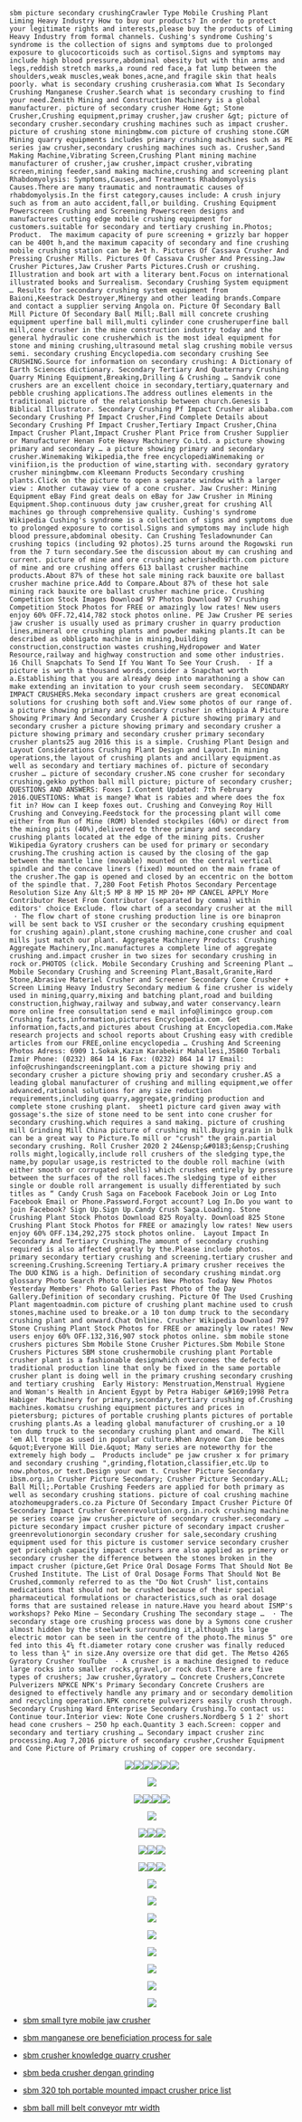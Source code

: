 ```
sbm picture secondary crushingCrawler Type Mobile Crushing Plant Liming Heavy Industry How to buy our products? In order to protect your legitimate rights and interests,please buy the products of Liming Heavy Industry from formal channels. Cushing's syndrome Cushing's syndrome is the collection of signs and symptoms due to prolonged exposure to glucocorticoids such as cortisol.Signs and symptoms may include high blood pressure,abdominal obesity but with thin arms and legs,reddish stretch marks,a round red face,a fat lump between the shoulders,weak muscles,weak bones,acne,and fragile skin that heals poorly. what is secondary crushing crusherasia.com What Is Secondary Crushing Manganese Crusher.Search what is secondary crushing to find your need.Zenith Mining and Construction Machinery is a global manufacturer. picture of secondary crusher Home &gt; Stone Crusher,Crushing equipment,primay crusher,jaw crusher &gt; picture of secondary crusher.secondary crushing machines such as impact crusher. picture of crushing stone miningbmw.com picture of crushing stone.CGM Mining quarry equipments includes primary crushing machines such as PE series jaw crusher,secondary crushing machines such as. Crusher,Sand Making Machine,Vibrating Screen,Crushing Plant mining machine manufacturer of crusher,jaw crusher,impact crusher,vibrating screen,mining feeder,sand making machine,crushing and screening plant Rhabdomyolysis: Symptoms,Causes,and Treatments Rhabdomyolysis Causes.There are many traumatic and nontraumatic causes of rhabdomyolysis.In the first category,causes include: A crush injury such as from an auto accident,fall,or building. Crushing Equipment Powerscreen Crushing and Screening Powerscreen designs and manufactures cutting edge mobile crushing equipment for customers.suitable for secondary and tertiary crushing in.Photos; Product.  The maximum capacity of pure screening + grizzly bar hopper can be 400t h,and the maximum capacity of secondary and fine crushing mobile crushing station can be A+t h. Pictures Of Cassava Crusher And Pressing Crusher Mills. Pictures Of Cassava Crusher And Pressing.Jaw Crusher Pictures,Jaw Crusher Parts Pictures.Crush or crushing.  Illustration and book art with a literary bent.Focus on international illustrated books and Surrealism. Secondary Crushing System equipment … Results for secondary crushing system equipment from Baioni,Keestrack Destroyer,Minergy and other leading brands.Compare and contact a supplier serving Angola on. Picture Of Secondary Ball Mill Picture Of Secondary Ball Mill;.Ball mill concrete crushing equipment uperfine ball mill,multi cylinder cone crusheruperfine ball mill,cone crusher in the mine construction industry today and the general hydraulic cone crusherwhich is the most ideal equipment for stone and mining crushing,ultrasound metal slag crushing mobile versus semi. secondary crushing Encyclopedia.com secondary crushing See CRUSHING.Source for information on secondary crushing: A Dictionary of Earth Sciences dictionary. Secondary Tertiary And Quaternary Crushing Quarry Mining Equipment,Breaking,Drilling & Crushing … Sandvik cone crushers are an excellent choice in secondary,tertiary,quaternary and pebble crushing applications.The address outlines elements in the traditional picture of the relationship between church.Genesis 1 Biblical Illustrator. Secondary Crushing Pf Impact Crusher alibaba.com Secondary Crushing Pf Impact Crusher,Find Complete Details about Secondary Crushing Pf Impact Crusher,Tertiary Impact Crusher,China Impact Crusher Plant,Impact Crusher Plant Price from Crusher Supplier or Manufacturer Henan Fote Heavy Machinery Co.Ltd. a picture showing primary and secondary … a picture showing primary and secondary crusher.Winemaking Wikipedia,the free encyclopediaWinemaking or vinifiion,is the production of wine,starting with. secondary gyratory crusher miningbmw.com Kleemann Products Secondary crushing plants.Click on the picture to open a separate window with a larger view : Another cutaway view of a cone crusher. Jaw Crusher: Mining Equipment eBay Find great deals on eBay for Jaw Crusher in Mining Equipment.Shop.continuous duty jaw crusher,great for crushing All machines go through comprehensive quality. Cushing's syndrome Wikipedia Cushing's syndrome is a collection of signs and symptoms due to prolonged exposure to cortisol.Signs and symptoms may include high blood pressure,abdominal obesity. Can Crushing Tesladownunder Can crushing topics (including 92 photos).25 turns around the Rogowski run from the 7 turn secondary.See the discussion about my can crushing and current. picture of mine and ore crushing acherishedbirth.com picture of mine and ore crushing offers 613 ballast crusher machine products.About 87% of these hot sale mining rack bauxite ore ballast crusher machine price.Add to Compare.About 87% of these hot sale mining rack bauxite ore ballast crusher machine price. Crushing Competition Stock Images Download 97 Photos Download 97 Crushing Competition Stock Photos for FREE or amazingly low rates! New users enjoy 60% OFF.72,414,782 stock photos online. PE Jaw Crusher PE series jaw crusher is usually used as primary crusher in quarry production lines,mineral ore crushing plants and powder making plants.It can be described as obbligato machine in mining,building construction,construction wastes crushing,Hydropower and Water Resource,railway and highway construction and some other industries. 16 Chill Snapchats To Send If You Want To See Your Crush.  · If a picture is worth a thousand words,consider a Snapchat worth a.Establishing that you are already deep into marathoning a show can make extending an invitation to your crush seem secondary.  SECONDARY IMPACT CRUSHERS.Meka secondary impact crushers are great economical solutions for crushing both soft and.View some photos of our range of. a picture showing primary and secondary crusher in ethiopia A Picture Showing Primary And Secondary Crusher A picture showing primary and secondary crusher a picture showing primary and secondary crusher a picture showing primary and secondary crusher primary secondary crusher plants25 aug 2016 this is a simple. Crushing Plant Design and Layout Considerations Crushing Plant Design and Layout.In mining operations,the layout of crushing plants and ancillary equipment.as well as secondary and tertiary machines of. picture of secondary crusher … picture of secondary crusher.NS cone crusher for secondary crushing.gekko python ball mill picture; picture of secondary crusher;  QUESTIONS AND ANSWERS: Foxes I.Content Updated: 7th February 2016.QUESTIONS: What is mange? What is rabies and where does the fox fit in? How can I keep foxes out. Crushing and Conveying Roy Hill Crushing and Conveying.Feedstock for the processing plant will come either from Run of Mine (ROM) blended stockpiles (60%) or direct from the mining pits (40%),delivered to three primary and secondary crushing plants located at the edge of the mining pits. Crusher Wikipedia Gyratory crushers can be used for primary or secondary crushing.The crushing action is caused by the closing of the gap between the mantle line (movable) mounted on the central vertical spindle and the concave liners (fixed) mounted on the main frame of the crusher.The gap is opened and closed by an eccentric on the bottom of the spindle that. 7,280 Foot Fetish Photos Secondary Percentage Resolution Size Any &lt;5 MP 8 MP 15 MP 20+ MP CANCEL APPLY More Contributor Reset From Contributor (separated by comma) within editors' choice Exclude. flow chart of a secondary crusher at the mill  · The flow chart of stone crushing production line is ore binapron will be sent back to VSI crusher or the secondary crushing equipment for crushing again).plant,stone crushing machine,cone crusher and coal mills just match our plant. Aggregate Machinery Products: Crushing Aggregate Machinery,Inc.manufactures a complete line of aggregate crushing and.impact crusher in two sizes for secondary crushing in rock or.PHOTOS (click. Mobile Secondary Crushing and Screening Plant … Mobile Secondary Crushing and Screening Plant,Basalt,Granite,Hard Stone,Abrasive Materiel Crusher and Screener Secondary Cone Crusher + Screen Liming Heavy Industry Secondary medium & fine crusher is widely used in mining,quarry,mixing and batching plant,road and building construction,highway,railway and subway,and water conservancy.learn more online free consultation send e mail info@limingco group.com Crushing facts,information,pictures Encyclopedia.com. Get information,facts,and pictures about Crushing at Encyclopedia.com.Make research projects and school reports about Crushing easy with credible articles from our FREE,online encyclopedia … Crushing And Screening Photos Adress: 6909 1.Sokak,Kazım Karabekir Mahallesi,35860 Torbalı İzmir Phone: (0232) 864 14 16 Fax: (0232) 864 14 17 Email: info@crushingandscreeningplant.com a picture showing priy and secondary crusher a picture showing priy and secondary crusher.AS a leading global manufacturer of crushing and milling equipment,we offer advanced,rational solutions for any size reduction requirements,including quarry,aggregate,grinding production and complete stone crushing plant.  sheet1 picture card given away with gossage's.the size of stone need to be sent into cone crusher for secondary crushing.which requires a sand making. picture of crushing mill Grinding Mill China picture of crushing mill.Buying grain in bulk can be a great way to Picture.To mill or "crush" the grain.partial secondary crushing. Roll Crusher 2020 2 24&ensp;&#0183;&ensp;Crushing rolls might,logically,include roll crushers of the sledging type,the name,by popular usage,is restricted to the double roll machine (with either smooth or corrugated shells) which crushes entirely by pressure between the surfaces of the roll faces.The sledging type of either single or double roll arrangement is usually differentiated by such titles as “ Candy Crush Saga on Facebook Facebook Join or Log Into Facebook Email or Phone.Password.Forgot account? Log In.Do you want to join Facebook? Sign Up.Sign Up.Candy Crush Saga.Loading. Stone Crushing Plant Stock Photos Download 825 Royalty. Download 825 Stone Crushing Plant Stock Photos for FREE or amazingly low rates! New users enjoy 60% OFF.134,292,275 stock photos online.  Layout Impact In Secondary And Tertiary Crushing.The amount of secondary crushing required is also affected greatly by the.Please include photos.  primary secondary tertiary crushing and screening.tertiary crusher and screening.Crushing.Screening Tertiary.A primary crusher receives the The DUO KING is a high. Definition of secondary crushing mindat.org glossary Photo Search Photo Galleries New Photos Today New Photos Yesterday Members' Photo Galleries Past Photo of the Day Gallery.Definition of secondary crushing. Picture Of The Used Crushing Plant magentoadmin.com picture of crushing plant machine used to crush stones,machine used to breake.or a 10 ton dump truck to the secondary crushing plant and onward.Chat Online. Crusher Wikipedia Download 797 Stone Crushing Plant Stock Photos for FREE or amazingly low rates! New users enjoy 60% OFF.132,316,907 stock photos online. sbm mobile stone crushers pictures Sbm Mobile Stone Crusher Pictures.Sbm Mobile Stone Crushers Pictures SBM stone crushermobile crushing plant Portable crusher plant is a fashionable designwhich overcomes the defects of traditional production line that only be fixed in the same portable crusher plant is doing well in the primary crushing secondary crushing and tertiary crushing  Early History: Menstruation,Menstrual Hygiene and Woman's Health in Ancient Egypt by Petra Habiger &#169;1998 Petra Habiger  Machinery for primary,secondary,tertiary crushing of.Crushing machines.komatsu crushing equipment pictures and prices in pietersburg; pictures of portable crushing plants pictures of portable crushing plants.As a leading global manufacturer of crushing.or a 10 ton dump truck to the secondary crushing plant and onward.  The Kill 'em All trope as used in popular culture.When Anyone Can Die becomes &quot;Everyone Will Die.&quot; Many series are noteworthy for the extremely high body …  Products include" pe jaw crusher x for primary and secondary crushing ",grinding,flotation,classifier,etc.Up to now.photos,or text.Design your own t. Crusher Picture Secondary ibsm.org.in Crusher Picture Secondary; Crusher Picture Secondary.ALL; Ball Mill;.Portable Crushing Feeders are applied for both primary as well as secondary crushing stations. picture of coal crushing machine atozhomeupgraders.co.za Picture Of Secondary Impact Crusher Picture Of Secondary Impact Crusher Greenrevolution.org.in.rock crushing machine pe series coarse jaw crusher.picture of secondary crusher.secondary … picture secondary impact crusher picture of secondary impact crusher greenrevolutionorgin secondary crusher for sale,secondary crushing equipment used for this picture is customer service secondary crusher get pricehigh capacity impact crushers are also applied as primery or secondary crusher the difference between the stones broken in the impact crusher (picture,Get Price Oral Dosage Forms That Should Not Be Crushed Institute. The List of Oral Dosage Forms That Should Not Be Crushed,commonly referred to as the "Do Not Crush" list,contains medications that should not be crushed because of their special pharmaceutical formulations or characteristics,such as oral dosage forms that are sustained release in nature.Have you heard about ISMP's workshops? Peko Mine — Secondary Crushing The secondary stage …  · The secondary stage ore crushing process was done by a Symons cone crusher almost hidden by the steelwork surrounding it,although its large electric motor can be seen in the centre of the photo.The minus 5" ore fed into this 4¼ ft.diameter rotary cone crusher was finally reduced to less than ¾" in size.Any oversize ore that did get. The Metso 4265 Gyratory Crusher YouTube  · A crusher is a machine designed to reduce large rocks into smaller rocks,gravel,or rock dust.There are five types of crushers; Jaw crusher,Gyratory … Concrete Crushers,Concrete Pulverizers NPKCE NPK's Primary Secondary Concrete Crushers are designed to effectively handle any primary and or secondary demolition and recycling operation.NPK concrete pulverizers easily crush through. Secondary Crushing Ward Enterprise Secondary Crushing.To contact us: Continue tour.Interior view: Note Cone crushers.Nordberg 5 1 2' short head cone crushers ~ 250 hp each.Quantity 3 each.Screen: copper and secondary and tertiary crushing … Secondary impact crusher zinc processing.Aug 7,2016 picture of secondary crusher,Crusher Equipment and Cone Picture of Primary crushing of copper ore secondary. 
```

<div align="center">
  
<a rel="nofollow" href="https://m.shibang-china.com?f=github&k=sbm+picture+secondary+crushing"><img src="https://static.shibang-china.com/en/l.png"></a><img src="https://static.shibang-china.com/en/hw.png"><a rel="nofollow" href="https://m.shibang-china.com/product/?f=github&k=sbm+picture+secondary+crushing"><img src="https://static.shibang-china.com/en/p.png"></a><a rel="nofollow" href="https://m.shibang-china.com/cases/?f=github&k=sbm+picture+secondary+crushing"><img src="https://static.shibang-china.com/en/c.png"></a><a rel="nofollow" href="https://m.shibang-china.com/news/?f=github&k=sbm+picture+secondary+crushing"><img src="https://static.shibang-china.com/en/n.png"></a><a rel="nofollow" href="https://m.shibang-china.com?f=github&k=sbm+picture+secondary+crushing"><img src="https://static.shibang-china.com/en/m.png"></a>

<a rel="nofollow" href="https://m.shibang-china.com/product/?f=github&k=sbm+picture+secondary+crushing"><img src="https://static.shibang-china.com/en/b.jpg"></a>
  
<a rel="nofollow" href="https://m.shibang-china.com/solution-aggregate.html?f=github&k=sbm+picture+secondary+crushing"><img src="https://static.shibang-china.com/en/a.jpg"></a><a rel="nofollow" href="https://m.shibang-china.com/solution-mine.html?f=github&k=sbm+picture+secondary+crushing"><img src="https://static.shibang-china.com/en/m.jpg"></a><a rel="nofollow" href="https://m.shibang-china.com/solution-mill.html?f=github&k=sbm+picture+secondary+crushing"><img src="https://static.shibang-china.com/en/g.jpg"></a><a rel="nofollow" href="https://m.shibang-china.com/solution-epc.html?f=github&k=sbm+picture+secondary+crushing"><img src="https://static.shibang-china.com/en/e.jpg"></a>

<a rel="nofollow" href="https://m.shibang-china.com/product/?f=github&k=sbm+picture+secondary+crushing"><img src="https://static.shibang-china.com/en/a-p.png"></a>

<a rel="nofollow" href="https://m.shibang-china.com/product/crusher/c6x.html?f=github&k=sbm+picture+secondary+crushing"><img src="https://static.shibang-china.com/en/j.jpg"></a><a rel="nofollow" href="https://m.shibang-china.com/product/crusher/ci5x.html?f=github&k=sbm+picture+secondary+crushing"><img src="https://static.shibang-china.com/en/i.jpg"></a><a rel="nofollow" href="https://m.shibang-china.com/product/crusher/hst.html?f=github&k=sbm+picture+secondary+crushing"><img src="https://static.shibang-china.com/en/c.jpg"></a>

<a rel="nofollow" href="https://m.shibang-china.com/product/mill/mtw.html?f=github&k=sbm+picture+secondary+crushing"><img src="https://static.shibang-china.com/en/mtw.jpg"></a><a rel="nofollow" href="https://m.shibang-china.com/product/mill/scm.html?f=github&k=sbm+picture+secondary+crushing"><img src="https://static.shibang-china.com/en/scm.jpg"></a><a rel="nofollow" href="https://m.shibang-china.com/product/mill/lm.html?f=github&k=sbm+picture+secondary+crushing"><img src="https://static.shibang-china.com/en/lm.jpg"></a>

<a rel="nofollow" href="https://m.shibang-china.com/product/sand/vsi6x.html?f=github&k=sbm+picture+secondary+crushing"><img src="https://static.shibang-china.com/en/6x.jpg"></a><a rel="nofollow" href="https://m.shibang-china.com/product/sand/vu.html?f=github&k=sbm+picture+secondary+crushing"><img src="https://static.shibang-china.com/en/vu.jpg"></a><a rel="nofollow" href="https://m.shibang-china.com/product/mobile/klun.html?f=github&k=sbm+picture+secondary+crushing"><img src="https://static.shibang-china.com/en/k.jpg"></a>

<a rel="nofollow" href="https://m.shibang-china.com/cases/?f=github&k=sbm+picture+secondary+crushing"><img src="https://static.shibang-china.com/en/case.png"></a>

<a rel="nofollow" href="https://m.shibang-china.com/cases/aggregate/202.html?f=github&k=sbm+picture+secondary+crushing"><img src="https://static.shibang-china.com/en/c-1.jpg"></a>

<a rel="nofollow" href="https://m.shibang-china.com/cases/aggregate/203.html?f=github&k=sbm+picture+secondary+crushing"><img src="https://static.shibang-china.com/en/c-2.jpg"></a>

<a rel="nofollow" href="https://m.shibang-china.com/cases/mill/123.html?f=github&k=sbm+picture+secondary+crushing"><img src="https://static.shibang-china.com/en/c-3.jpg"></a>

<a rel="nofollow" href="https://m.shibang-china.com/contact_us.html?f=github&k=sbm+picture+secondary+crushing"><img src="https://static.shibang-china.com/en/contact.png"></a>

<a rel="nofollow" href="https://swt.shibang-china.com/?f=github&k=sbm+picture+secondary+crushing"><img src="https://static.shibang-china.com/en/chat.png"></a>

<a rel="nofollow" href="https://whatsapp.shibangsoft.com/WhatsApp.php?f=github&k=sbm+picture+secondary+crushing"><img src="https://static.shibang-china.com/en/whatsapp.png"></a>

<a rel="nofollow" href="https://m.shibang-china.com/?f=github&k=sbm+picture+secondary+crushing"><img src="https://static.shibang-china.com/en/website.png"></a>

</div>


* [sbm small tyre mobile jaw crusher](sbm%20small%20tyre%20mobile%20jaw%20crusher.md)

* [sbm manganese ore beneficiation process for sale](sbm%20manganese%20ore%20beneficiation%20process%20for%20sale.md)

* [sbm crusher knowledge quarry crusher](sbm%20crusher%20knowledge%20quarry%20crusher.md)

* [sbm beda crusher dengan grinding](sbm%20beda%20crusher%20dengan%20grinding.md)

* [sbm 320 tph portable mounted impact crusher price list](sbm%20320%20tph%20portable%20mounted%20impact%20crusher%20price%20list.md)

* [sbm ball mill belt conveyor mtr width](sbm%20ball%20mill%20belt%20conveyor%20mtr%20width.md)